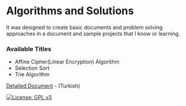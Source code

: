 # Algorithms and Solutions

It was designed to create basic documents and problem solving approaches in a document and sample projects that I know or learning.

### Available Titles

* Affine Cipher(Linear Encryption) Algorithm
* Selection Sort
* Trie Algorithm

[Detailed Document](https://yusufcakal.gitbooks.io/algoritmalar-ve-yaklasimlar/content/) - (Turkish)

[![License: GPL v3](https://img.shields.io/badge/License-GPL%20v3-blue.svg)](https://www.gnu.org/licenses/gpl-3.0)
